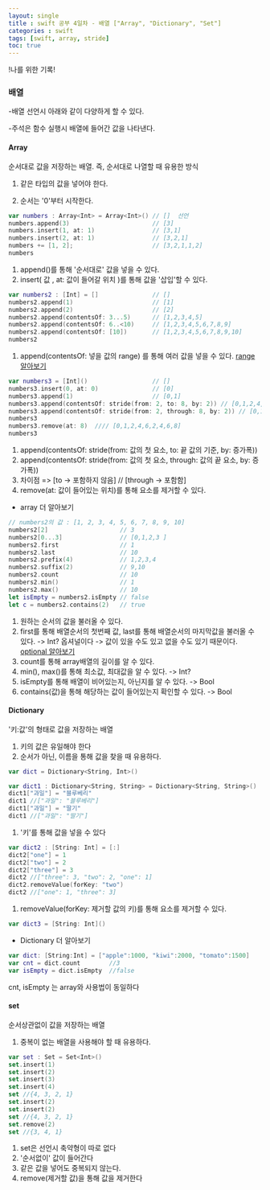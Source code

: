 ```yaml
---
layout: single
title : swift 공부 4일차 - 배열 ["Array", "Dictionary", "Set"]
categories : swift
tags: [swift, array, stride]
toc: true
---
```


!나를 위한 기록!

### 배열
-배열 선언시 아래와 같이 다양하게 할 수 있다.

-주석은 함수 실행시 배열에 들어간 값을 나타낸다. 

#### Array
순서대로 값을 저장하는 배열. 즉, 순서대로 나열할 때 유용한 방식

1) 같은 타입의 값을 넣어야 한다.

2) 순서는 '0'부터 시작한다.
 
```swift
var numbers : Array<Int> = Array<Int>() // []  선언
numbers.append(3)                       // [3]
numbers.insert(1, at: 1)                // [3,1]
numbers.insert(2, at: 1)                // [3,2,1]
numbers += [1, 2];                      // [3,2,1,1,2]
numbers
```
1. append()를 통해 '순서대로' 값을 넣을 수 있다.
2. insert( 값 , at: 값이 들어갈 위치 )를 통해 값을 '삽입'할 수 있다.


```swift
var numbers2 : [Int] = []               // []
numbers2.append(1)                      // [1]
numbers2.append(2)                      // [2]
numbers2.append(contentsOf: 3...5)      // [1,2,3,4,5]
numbers2.append(contentsOf: 6..<10)     // [1,2,3,4,5,6,7,8,9]
numbers2.append(contentsOf: [10])       // [1,2,3,4,5,6,7,8,9,10]
numbers2
```
1. append(contentsOf: 넣을 값의 range) 를 통해 여러 값을 넣을 수 있다.
[range 알아보기](/swift/swift)


```swift
var numbers3 = [Int]()                  // []
numbers3.insert(0, at: 0)               // [0]
numbers3.append(1)                      // [0,1]
numbers3.append(contentsOf: stride(from: 2, to: 8, by: 2)) // [0,1,2,4,6]
numbers3.append(contentsOf: stride(from: 2, through: 8, by: 2)) // [0,1,2,4,6,2,4,6,8]
numbers3
numbers3.remove(at: 8)  //// [0,1,2,4,6,2,4,6,8]
numbers3
```
1. append(contentsOf: stride(from: 값의 첫 요소, to: 끝  값의 기준, by: 증가폭))
2. append(contentsOf: stride(from: 값의 첫 요소, through: 값의 끝 요소, by: 증가폭)) 
3. 차이점 => [to -> 포함하지 않음] // [through -> 포함함]
4. remove(at: 값이 들어있는 위치)를 통해 요소를 제거할 수 있다.

 + array 더 알아보기
```swift
// numbers2의 값 : [1, 2, 3, 4, 5, 6, 7, 8, 9, 10]
numbers2[2]                    // 3
numbers2[0...3]                // [0,1,2,3 ]
numbers2.first                 // 1
numbers2.last                  // 10
numbers2.prefix(4)             // 1,2,3,4
numbers2.suffix(2)             // 9,10
numbers2.count                 // 10
numbers2.min()                 // 1 
numbers2.max()                 // 10
let isEmpty = numbers2.isEmpty // false
let c = numbers2.contains(2)   // true
```
 1. 원하는 순서의 값을 불러올 수 있다. 
 2. first를 통해 배열순서의 첫번째 값, last를 통해 배열순서의 마지막값을 불러올 수 있다. -> Int? 옵셔널이다 -> 값이 있을 수도 있고 없을 수도 있기 때문이다. [optional 알아보기](/swift/optional)
 3. count를 통해 array배열의 길이를 알 수 있다.
 4. min(), max()를 통해 최소값, 최대값을 알 수 있다. -> Int? 
 5. isEmpty를 통해 배열이 비어있는지, 아닌지를 알 수 있다. -> Bool 
 6. contains(값)을 통해 해당하는 값이 들어있는지 확인할 수 있다. -> Bool


#### Dictionary
'키:값'의 형태로 값을 저장하는 배열
1) 키의 값은 유일해야 한다
2) 순서가 아닌, 이름을 통해 값을 찾을 때 유용하다. 

```swift
var dict = Dictionary<String, Int>()

var dict1 : Dictionary<String, String> = Dictionary<String, String>()
dict1["과일"] = "블루베리"
dict1 //["과일": "블루베리"]
dict1["과일"] = "딸기"
dict1 //["과일": "딸기"]
```
1. '키'를 통해 값을 넣을 수 있다


```swift
var dict2 : [String: Int] = [:]
dict2["one"] = 1
dict2["two"] = 2
dict2["three"] = 3
dict2 //["three": 3, "two": 2, "one": 1]
dict2.removeValue(forKey: "two")
dict2 //["one": 1, "three": 3]
```
1. removeValue(forKey: 제거할 값의 키)를 통해 요소를 제거할 수 있다.

```swift
var dict3 = [String: Int]()
```

+ Dictionary 더 알아보기
```swift
var dict: [String:Int] = ["apple":1000, "kiwi":2000, "tomato":1500] 
var cnt = dict.count        //3
var isEmpty = dict.isEmpty  //false
```
cnt, isEmpty 는 array와 사용법이 동일하다

#### set
순서상관없이 값을 저장하는 배열
1) 중복이 없는 배열을 사용해야 할 때 유용하다.

```swift
var set : Set = Set<Int>()
set.insert(1)
set.insert(2)
set.insert(3)
set.insert(4)
set //{4, 3, 2, 1}
set.insert(2)
set.insert(2)
set //{4, 3, 2, 1}
set.remove(2)
set //{3, 4, 1}
```
1. set은 선언시 축약형이 따로 없다
2. '순서없이' 값이 들어간다
3. 같은 값을 넣어도 중복되지 않는다.
4. remove(제거할 값)을 통해 값을 제거한다